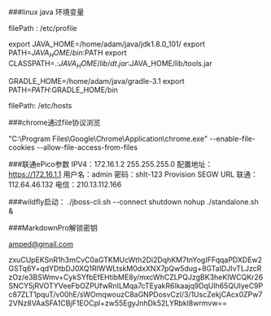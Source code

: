 ###linux java 环境变量

filePath : /etc/profile 


export JAVA_HOME=/home/adam/java/jdk1.8.0_101/
export PATH=$JAVA_HOME/bin:$PATH 
export CLASSPATH=.:$JAVA_HOME/lib/dt.jar:$JAVA_HOME/lib/tools.jar 

GRADLE_HOME=/home/adam/java/gradle-3.1
export PATH=$PATH:$GRADLE_HOME/bin 



filePath: /etc/hosts

###chrome通过file协议浏览

"C:\Program Files\Google\Chrome\Application\chrome.exe" --enable-file-cookies --allow-file-access-from-files

###联通ePico参数
IPV4：172.16.1.2
255.255.255.0
配置地址：https://172.16.1.1
用户名：admin
密码：shlt-123
Provision SEGW URL
	联通：112.64.46.132
	电信：210.13.112.166
	

###wildfly启动：
./jboss-cli.sh --connect shutdown
nohup ./standalone.sh &

###MarkdownPro解锁密钥

amped@gmail.com

zxuCUpEKSnR1h3mCvC0aGTKMUcWth2Di2DqhKM7tnYogIFFqqaPDXDEw2GSTq6Y+qdYDtbDJ0XQ1RIWWLtskM0dxXNX7pQw5dug+8GTaIDJIvTLJzcRzOz/e3BSWmv+CykSYfbEfEHtibME8y/mxcWhCZLPQJzgBK3heKIWCQKr26SNCY5jRVOTYVeeFbOZPUfwRnILMqa7cTEyakR6lkaajq9DqUlh65QUIyeC9Pc87ZLT1pquT/v00hE/sWOmqwouzC8aGNPDosvCzl/3/1UscZekjCAcx0ZPw72VNz8VAaSFA1CBjF1EOCpl+zw55EgyJnhDk52LYRbkl8wrmvw==